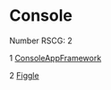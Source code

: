 <h1>Console</h1>

Number RSCG: 2

   1 [ConsoleAppFramework](/docs/ConsoleAppFramework)

   2 [Figgle](/docs/Figgle)
    